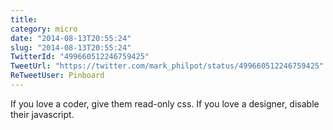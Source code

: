 ```yaml
---
title: 
category: micro
date: "2014-08-13T20:55:24"
slug: "2014-08-13T20:55:24"
TwitterId: "499660512246759425"
TweetUrl: "https://twitter.com/mark_philpot/status/499660512246759425"
ReTweetUser: Pinboard
---
```


<i class="fa fa-retweet" aria-hidden="true"></i> If you love a coder, give them
read-only css. If you love a designer, disable their javascript.
